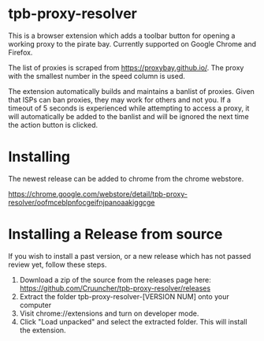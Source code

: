 # tpb-proxy-resolver

This is a browser extension which adds a toolbar button for opening a working proxy to the pirate bay. Currently supported on Google Chrome and Firefox. 

The list of proxies is scraped from https://proxybay.github.io/. The proxy with the smallest number in the speed column is used. 

The extension automatically builds and maintains a banlist of proxies. Given that ISPs can ban proxies, they may work for others and not you. If a timeout of 5 seconds is experienced while attempting to access a proxy, it will automatically be added to the banlist and will be ignored the next time the action button is clicked. 

# Installing 

The newest release can be added to chrome from the chrome webstore.

https://chrome.google.com/webstore/detail/tpb-proxy-resolver/oofmceblpnfocgeifnjpanoaakiggcge

# Installing a Release from source

If you wish to install a past version, or a new release which has not passed review yet, follow these steps.

1. Download a zip of the source from the releases page here: https://github.com/Cruuncher/tpb-proxy-resolver/releases
2. Extract the folder tpb-proxy-resolver-[VERSION NUM] onto your computer 
3. Visit chrome://extensions and turn on developer mode. 
4. Click "Load unpacked" and select the extracted folder. This will install the extension.

